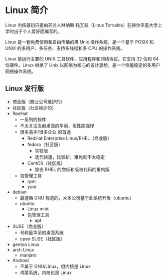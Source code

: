 # Linux 简介

Linux 内核最初只是由芬兰人林纳斯·托瓦兹（Linus Torvalds）在赫尔辛基大学上学时出于个人爱好而编写的。

Linux 是一套免费使用和自由传播的类 Unix 操作系统，是一个基于 POSIX 和 UNIX 的多用户、多任务、支持多线程和多 CPU 的操作系统。

Linux 能运行主要的 UNIX 工具软件、应用程序和网络协议。它支持 32 位和 64 位硬件。Linux 继承了 Unix 以网络为核心的设计思想，是一个性能稳定的多用户网络操作系统。

## Linux 发行版

- 商业版（商业公司维护的）
- 社区版（社区维护的）
- RedHat
  - 一系列的软件
  - 不太关注当前桌面的华丽，但性能强悍
  - 很多高手/很多企业 的首选
    - RedHat Enterprise Linux/RHEL（商业版）
    - fedora（社区版）
      - 实验版
      - 迭代快速，比较新，难免就不太稳定
    - CentOS（社区版）
      - 除去 RHEL 的商标和版权代码的重构版
  - 包管理工具
    - rpm
    - yum
- debian
  - 最遵循 GNU 规范的，大多公司基于此系统开发（ubuntu）
  - ubuntu
    - Linux mint
    - 包管理工具
      - apt
- SUSE（商业版）
  - 号称最华丽的桌面系统
  - open SUSE（社区版）
- gentoo Linux
- arch Linux
  - manjaro
- Android
  - 不属于 GNU/Linux，但内核是 Linux
  - 鸿蒙系统，内核也是 Linux
